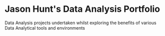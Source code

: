 # Jason Hunt's Data Analysis Portfolio
Data Analysis projects undertaken whilst exploring the benefits of various Data Analytical tools and environments 
